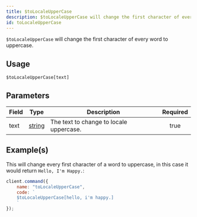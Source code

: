 ```yaml
---
title: $toLocaleUpperCase
description: $toLocaleUpperCase will change the first character of every word to uppercase.
id: toLocaleUpperCase
---
```


`$toLocaleUpperCase` will change the first character of every word to uppercase.

## Usage

```aoi
$toLocaleUpperCase[text]
```

## Parameters

| Field | Type                                                                                              | Description                             | Required |
| ----- | ------------------------------------------------------------------------------------------------- | --------------------------------------- | :------: |
| text  | [string](https://developer.mozilla.org/en-US/docs/Web/JavaScript/Reference/Global_Objects/String) | The text to change to locale uppercase. |   true   |

## Example(s)

This will change every first character of a word to uppercase, in this case it would return `Hello, I'm Happy.`:

```javascript
client.command({
    name: "toLocaleUpperCase",
    code: `
    $toLocaleUpperCase[hello, i'm happy.]
    `
});
```
